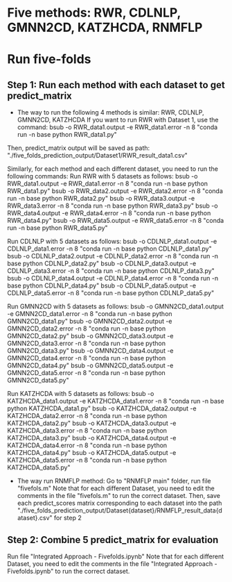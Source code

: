 # Five methods: RWR, CDLNLP, GMNN2CD, KATZHCDA, RNMFLP

# Run five-folds
## Step 1: Run each method with each dataset to get predict_matrix 
+ The way to run the following 4 methods is similar: RWR, CDLNLP, GMNN2CD, KATZHCDA
If you want to run RWR with Dataset 1, use the command: bsub -o RWR_data1.output -e RWR_data1.error -n 8 "conda run -n base python RWR_data1.py"

Then, predict_matrix output will be saved as path: "./five_folds_prediction_output/Dataset1/RWR_result_data1.csv"

Similarly, for each method and each different dataset, you need to run the following commands:
Run RWR with 5 datasets as follows: 
  bsub -o RWR_data1.output -e RWR_data1.error -n 8 "conda run -n base python RWR_data1.py"
  bsub -o RWR_data2.output -e RWR_data2.error -n 8 "conda run -n base python RWR_data2.py"
  bsub -o RWR_data3.output -e RWR_data3.error -n 8 "conda run -n base python RWR_data3.py"
  bsub -o RWR_data4.output -e RWR_data4.error -n 8 "conda run -n base python RWR_data4.py"
  bsub -o RWR_data5.output -e RWR_data5.error -n 8 "conda run -n base python RWR_data5.py"

Run CDLNLP with 5 datasets as follows: 
  bsub -o CDLNLP_data1.output -e CDLNLP_data1.error -n 8 "conda run -n base python CDLNLP_data1.py"
  bsub -o CDLNLP_data2.output -e CDLNLP_data2.error -n 8 "conda run -n base python CDLNLP_data2.py"
  bsub -o CDLNLP_data3.output -e CDLNLP_data3.error -n 8 "conda run -n base python CDLNLP_data3.py"
  bsub -o CDLNLP_data4.output -e CDLNLP_data4.error -n 8 "conda run -n base python CDLNLP_data4.py"
  bsub -o CDLNLP_data5.output -e CDLNLP_data5.error -n 8 "conda run -n base python CDLNLP_data5.py"

Run GMNN2CD with 5 datasets as follows: 
  bsub -o GMNN2CD_data1.output -e GMNN2CD_data1.error -n 8 "conda run -n base python GMNN2CD_data1.py"
  bsub -o GMNN2CD_data2.output -e GMNN2CD_data2.error -n 8 "conda run -n base python GMNN2CD_data2.py"
  bsub -o GMNN2CD_data3.output -e GMNN2CD_data3.error -n 8 "conda run -n base python GMNN2CD_data3.py"
  bsub -o GMNN2CD_data4.output -e GMNN2CD_data4.error -n 8 "conda run -n base python GMNN2CD_data4.py"
  bsub -o GMNN2CD_data5.output -e GMNN2CD_data5.error -n 8 "conda run -n base python GMNN2CD_data5.py"

Run KATZHCDA with 5 datasets as follows: 
  bsub -o KATZHCDA_data1.output -e KATZHCDA_data1.error -n 8 "conda run -n base python KATZHCDA_data1.py"
  bsub -o KATZHCDA_data2.output -e KATZHCDA_data2.error -n 8 "conda run -n base python KATZHCDA_data2.py"
  bsub -o KATZHCDA_data3.output -e KATZHCDA_data3.error -n 8 "conda run -n base python KATZHCDA_data3.py"
  bsub -o KATZHCDA_data4.output -e KATZHCDA_data4.error -n 8 "conda run -n base python KATZHCDA_data4.py"
  bsub -o KATZHCDA_data5.output -e KATZHCDA_data5.error -n 8 "conda run -n base python KATZHCDA_data5.py"

+ The way run RNMFLP method:
Go to "RNMFLP main" folder, run file "fivefols.m"
Note that for each different Dataset, you need to edit the comments in the file "fivefols.m" to run the correct dataset.
Then, save each predict_scores matrix corresponding to each dataset into the path "./five_folds_prediction_output/Dataset{dataset}/RNMFLP_result_data{dataset}.csv" for step 2

## Step 2: Combine 5 predict_matrix for evaluation 
Run file "Integrated Approach - Fivefolds.ipynb"
Note that for each different Dataset, you need to edit the comments in the file "Integrated Approach - Fivefolds.ipynb" to run the correct dataset.
